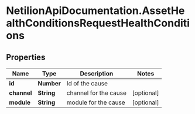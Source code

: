 # NetilionApiDocumentation.AssetHealthConditionsRequestHealthConditions

## Properties
Name | Type | Description | Notes
------------ | ------------- | ------------- | -------------
**id** | **Number** | Id of the cause | 
**channel** | **String** | channel for the cause | [optional] 
**module** | **String** | module for the cause | [optional] 


